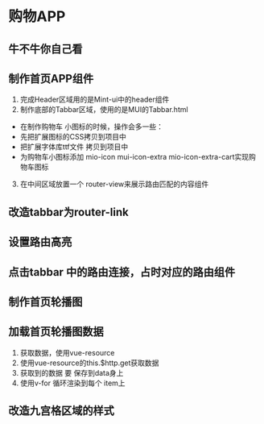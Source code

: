 # 购物APP
## 牛不牛你自己看

## 制作首页APP组件
1. 完成Header区域用的是Mint-ui中的header组件
2. 制作底部的Tabbar区域，使用的是MUI的Tabbar.html
 + 在制作购物车 小图标的时候，操作会多一些：
 + 先把扩展图标的CSS拷贝到项目中
 + 把扩展字体库ttf文件 拷贝到项目中
 + 为购物车小图标添加 mio-icon mui-icon-extra mio-icon-extra-cart实现购物车图标
3. 在中间区域放置一个 router-view来展示路由匹配的内容组件


## 改造tabbar为router-link

## 设置路由高亮

## 点击tabbar 中的路由连接，占时对应的路由组件

## 制作首页轮播图

## 加载首页轮播图数据
1. 获取数据，使用vue-resource
2. 使用vue-resource的this.$http.get获取数据
3. 获取到的数据 要 保存到data身上
4. 使用v-for 循环渲染到每个 item上

## 改造九宫格区域的样式